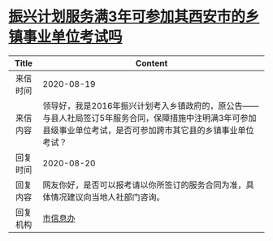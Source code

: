# [振兴计划服务满3年可参加其西安市的乡镇事业单位考试吗](http://www.shangluo.gov.cn/zmhd/ldxxxx.jsp?urltype=leadermail.LeaderMailContentUrl&wbtreeid=1112&leadermailid=6345)

| Title |                                       Content                                        |
|:-----:|--------------------------------------------------------------------------------------|
| 来信时间  | 2020-08-19                                                                           |
| 来信内容  | 领导好，我是2016年振兴计划考入乡镇政府的，原公告——与县人社局签订5年服务合同，保障措施中注明满3年可参加县级事业单位考试，是否可参加跨市其它县的乡镇事业单位考试？ |
| 回复时间  | 2020-08-20                                                                           |
| 回复内容  | 网友你好，是否可以报考请以你所签订的服务合同为准，具体情况建议向当地人社部门咨询。                                            |
| 回复机构  | [市信息办](../../category/agencies/市信息办.md)                                              |